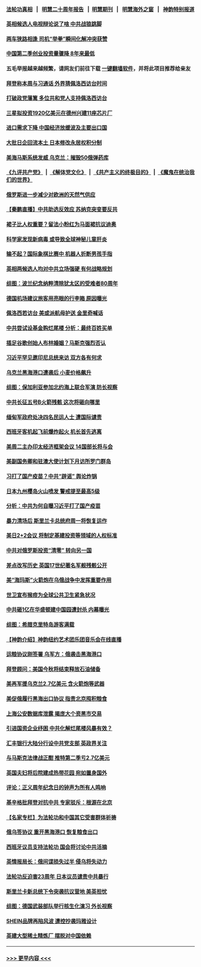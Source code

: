 #### [法轮功真相](https://github.com/gfw-breaker/truth/blob/master/README.md?t=0) &nbsp;&nbsp;|&nbsp;&nbsp; [明慧二十周年报告](https://github.com/gfw-breaker/mh-reports/blob/master/README.md?t=0) &nbsp;&nbsp;|&nbsp;&nbsp;[明慧期刊](https://github.com/gfw-breaker/mh-qikan) &nbsp;&nbsp;|&nbsp;&nbsp; [明慧海外之窗](https://github.com/gfw-breaker/mh-news/blob/master/README.md?t=0) &nbsp;&nbsp;|&nbsp;&nbsp; [神韵特别报道](https://github.com/gfw-breaker/mh-news/blob/master/shenyun.md?t=0)
#### [英相候选人电视辩论说了啥 中共战狼跳脚](../pages/nsc418/n13789383.md?t=07262301) 
#### [两车狭路相逢 司机“举拳”瞬间化解冲突获赞](../pages/nsc418/n13789224.md?t=07262301) 
#### [中国第二季创业投资量骤降 8年来最低](../pages/nsc418/n13789312.md?t=07262301) 
#### 五毛举报越来越频繁，请网友们前往下载 [一键翻墙软件](https://github.com/gfw-breaker/ssr-accounts)，并将此项目推荐给亲友
#### [拜登称本周与习通话 外界猜佩洛西访台时间](../pages/nsc418/n13789326.md?t=07262301) 
#### [打破政党藩篱 多位共和党人支持佩洛西访台](../pages/nsc418/n13789227.md?t=07262301) 
#### [三星拟投资1920亿美元在德州兴建11座芯片厂](../pages/nsc418/n13788886.md?t=07262301) 
#### [进口需求下降 中国经济放缓波及主要出口国](../pages/nsc418/n13789134.md?t=07262301) 
#### [大批日企回流本土 日本修改永居权积分制](../pages/nsc418/n13789139.md?t=07262301) 
#### [美海马斯系统发威 乌克兰：摧毁50俄弹药库](../pages/nsc418/n13789019.md?t=07262301) 
#### [《九评共产党》](https://github.com/begood0513/9ping.md/blob/master/README.md) &nbsp;|&nbsp; [《解体党文化》](../../../../jtdwh.md/blob/master/README.md)  &nbsp;|&nbsp; [《共产主义的终极目的》](../../../../gczydzjmd.md/blob/master/README.md) &nbsp;|&nbsp; [《魔鬼在统治我们的世界》](../../../../mgztzwmdsj.md/blob/master/README.md) 
#### [俄罗斯进一步减少对欧洲的天然气供应](../pages/nsc418/n13788934.md?t=07262301) 
#### [【秦鹏直播】中共助选反效应 苏纳克突变要反共](../pages/nsc418/n13788943.md?t=07262301) 
#### [裙子比人权重要？留法小粉红为马面裙抗议迪奥](../pages/nsc418/n13788697.md?t=07262301) 
#### [科学家发现新病毒 或导致全球神秘儿童肝炎](../pages/nsc418/n13788917.md?t=07262301) 
#### [输不起？国际象棋比赛中 机器人折断男孩手指](../pages/nsc418/n13788928.md?t=07262301) 
#### [英相两候选人均对中共立场强硬 有何战略规划](../pages/nsc418/n13788859.md?t=07262301) 
#### [组图：波兰纪念纳粹清除犹太区的受难者80周年](../pages/nsc418/n13788707.md?t=07262301) 
#### [德国机场建议旅客用亮眼的行李箱 原因曝光](../pages/nsc418/n13788828.md?t=07262301) 
#### [佩洛西若访台 美或派航母护送 金里奇喊话](../pages/nsc418/n13788861.md?t=07262301) 
#### [中共尝试设基金购烂尾楼 分析：最终百姓买单](../pages/nsc418/n13788699.md?t=07262301) 
#### [插足谷歌创始人布林婚姻？马斯克强烈否认](../pages/nsc418/n13788816.md?t=07262301) 
#### [习近平罕见邀印尼总统来访 双方各有何求](../pages/nsc418/n13788818.md?t=07262301) 
#### [乌克兰黑海港口遭袭后 小麦价格飙升](../pages/nsc418/n13788690.md?t=07262301) 
#### [组图：保加利亚参加北约海上联合军演 防长视察](../pages/nsc418/n13788612.md?t=07262301) 
#### [中共长征五号B火箭残骸 这次将砸向哪里](../pages/nsc418/n13788661.md?t=07262301) 
#### [缅甸军政府处决四名民运人士 遭国际谴责](../pages/nsc418/n13788568.md?t=07262301) 
#### [西班牙客机起飞前爆炸起火 机长首先逃离](../pages/nsc418/n13788343.md?t=07262301) 
#### [美周二主办印太经济框架会议 14国部长将与会](../pages/nsc418/n13788315.md?t=07262301) 
#### [美副国务卿和驻澳大使计划下月访所罗门群岛](../pages/nsc418/n13788194.md?t=07262301) 
#### [习打了国产疫苗？中共“辟谣” 舆论炸锅](../pages/nsc418/n13788211.md?t=07262301) 
#### [日本九州樱岛火山喷发 警戒提至最高5级](../pages/nsc418/n13788187.md?t=07262301) 
#### [分析：中共为何自曝习近平打了国产疫苗](../pages/nsc418/n13788162.md?t=07262301) 
#### [暴力清场后 斯里兰卡总统府周一将恢复运作](../pages/nsc418/n13788146.md?t=07262301) 
#### [美日2+2会议 将制定基建投资等领域的人权标准](../pages/nsc418/n13787872.md?t=07262301) 
#### [中共对俄罗斯投资“清零” 转向另一国](../pages/nsc418/n13788094.md?t=07262301) 
#### [差点改写历史 英国17世纪著名军舰残骸公开](../pages/nsc418/n13787669.md?t=07262301) 
#### [美“海玛斯”火箭炮在乌俄战争中发挥重要作用](../pages/nsc418/n13787911.md?t=07262301) 
#### [世卫宣布猴痘为全球公共卫生紧急状况](../pages/nsc418/n13787815.md?t=07262301) 
#### [中共砸1亿在华盛顿建中国园遭封杀 内幕曝光](../pages/nsc418/n13787792.md?t=07262301) 
#### [组图：希腊克里特岛游客满载](../pages/nsc418/n13787094.md?t=07262301) 
#### [【神韵介绍】神韵纽约艺术团乐团音乐会在线直播](../pages/nsc418/n13780947.md?t=07262301) 
#### [运粮协议刚签署 乌军方：俄袭击黑海港口](../pages/nsc418/n13787749.md?t=07262301) 
#### [拜登顾问：美国今秋将结束释放石油储备](../pages/nsc418/n13787656.md?t=07262301) 
#### [美再军援乌克兰2.7亿美元 含火箭炮等武器](../pages/nsc418/n13787568.md?t=07262301) 
#### [美促俄履行黑海出口协议 指责北京囤积粮食](../pages/nsc418/n13787501.md?t=07262301) 
#### [上海公安数据库泄露 揭庞大个资黑市交易](../pages/nsc418/n13787355.md?t=07262301) 
#### [引进国资企业纾困 中共化解烂尾楼风暴有效？](../pages/nsc418/n13787083.md?t=07262301) 
#### [汇丰银行大陆分行设中共党支部 英政界关注](../pages/nsc418/n13787349.md?t=07262301) 
#### [与马斯克法律战正酣 推特第二季亏2.7亿美元](../pages/nsc418/n13787258.md?t=07262301) 
#### [英国夫妇将后院建成热带花园 宛如置身国外](../pages/nsc418/n13787026.md?t=07262301) 
#### [评论：正义周年纪念日的钟声为所有人鸣响](../pages/nsc418/n13787109.md?t=07262301) 
#### [基辛格批拜登对抗中共 专家驳斥：根源在北京](../pages/nsc418/n13787082.md?t=07262301) 
#### [【名家专栏】为法轮功和中国其它受害群体祈祷](../pages/nsc418/n13787107.md?t=07262301) 
#### [俄乌签协议 重开黑海港口 恢复粮食出口](../pages/nsc418/n13787273.md?t=07262301) 
#### [西班牙议员支持法轮功 国会将讨论中共活摘](../pages/nsc418/n13787224.md?t=07262301) 
#### [英情报局长：俄间谍损失过半 侵乌将失动力](../pages/nsc418/n13787194.md?t=07262301) 
#### [法轮功反迫害23周年 日本议员谴责中共暴行](../pages/nsc418/n13787038.md?t=07262301) 
#### [斯里兰卡新总统下令突袭抗议营地 美英担忧](../pages/nsc418/n13787078.md?t=07262301) 
#### [组图：德国武装部队举行核生化演习 外长视察](../pages/nsc418/n13786850.md?t=07262301) 
#### [SHEIN品牌再陷风波 遭控抄袭玛雅设计](../pages/nsc418/n13786998.md?t=07262301) 
#### [英建大型稀土精炼厂 摆脱对中国依赖](../pages/nsc418/n13786915.md?t=07262301) 

----
#### [ >>> 更早内容 <<< ](../indexes/nsc418-earlier.md)
